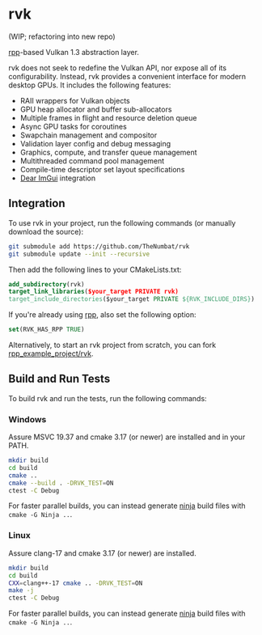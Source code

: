 # rvk

(WIP; refactoring into new repo)

[rpp](https://github.com/TheNumbat/rpp)-based Vulkan 1.3 abstraction layer.

rvk does not seek to redefine the Vulkan API, nor expose all of its configurability.
Instead, rvk provides a convenient interface for modern desktop GPUs.
It includes the following features:

- RAII wrappers for Vulkan objects
- GPU heap allocator and buffer sub-allocators
- Multiple frames in flight and resource deletion queue
- Async GPU tasks for coroutines
- Swapchain management and compositor
- Validation layer config and debug messaging
- Graphics, compute, and transfer queue management
- Multithreaded command pool management
- Compile-time descriptor set layout specifications
- [Dear ImGui](https://github.com/ocornut/imgui) integration

## Integration

To use rvk in your project, run the following commands (or manually download the source):

```bash
git submodule add https://github.com/TheNumbat/rvk
git submodule update --init --recursive
```

Then add the following lines to your CMakeLists.txt:

```cmake
add_subdirectory(rvk)
target_link_libraries($your_target PRIVATE rvk)
target_include_directories($your_target PRIVATE ${RVK_INCLUDE_DIRS})
```

If you're already using [rpp](https://github.com/TheNumbat/rpp), also set the following option:

```cmake
set(RVK_HAS_RPP TRUE)
```

Alternatively, to start an rvk project from scratch, you can fork [rpp_example_project/rvk](https://github.com/TheNumbat/rpp_example_project/tree/rvk).

## Build and Run Tests

To build rvk and run the tests, run the following commands:

### Windows

Assure MSVC 19.37 and cmake 3.17 (or newer) are installed and in your PATH.

```bash
mkdir build
cd build
cmake ..
cmake --build . -DRVK_TEST=ON
ctest -C Debug
```

For faster parallel builds, you can instead generate [ninja](https://ninja-build.org/) build files with `cmake -G Ninja ..`.

### Linux

Assure clang-17 and cmake 3.17 (or newer) are installed.

```bash
mkdir build
cd build
CXX=clang++-17 cmake .. -DRVK_TEST=ON
make -j
ctest -C Debug
```

For faster parallel builds, you can instead generate [ninja](https://ninja-build.org/) build files with `cmake -G Ninja ..`.
